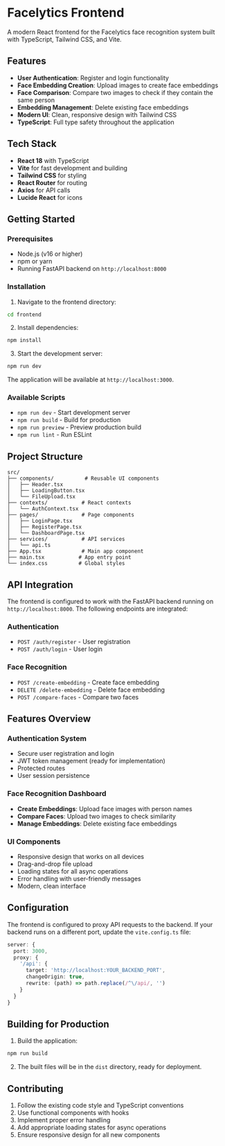 # Facelytics Frontend

A modern React frontend for the Facelytics face recognition system built with TypeScript, Tailwind CSS, and Vite.

## Features

- **User Authentication**: Register and login functionality
- **Face Embedding Creation**: Upload images to create face embeddings
- **Face Comparison**: Compare two images to check if they contain the same person
- **Embedding Management**: Delete existing face embeddings
- **Modern UI**: Clean, responsive design with Tailwind CSS
- **TypeScript**: Full type safety throughout the application

## Tech Stack

- **React 18** with TypeScript
- **Vite** for fast development and building
- **Tailwind CSS** for styling
- **React Router** for routing
- **Axios** for API calls
- **Lucide React** for icons

## Getting Started

### Prerequisites

- Node.js (v16 or higher)
- npm or yarn
- Running FastAPI backend on `http://localhost:8000`

### Installation

1. Navigate to the frontend directory:
```bash
cd frontend
```

2. Install dependencies:
```bash
npm install
```

3. Start the development server:
```bash
npm run dev
```

The application will be available at `http://localhost:3000`.

### Available Scripts

- `npm run dev` - Start development server
- `npm run build` - Build for production
- `npm run preview` - Preview production build
- `npm run lint` - Run ESLint

## Project Structure

```
src/
├── components/          # Reusable UI components
│   ├── Header.tsx
│   ├── LoadingButton.tsx
│   └── FileUpload.tsx
├── contexts/           # React contexts
│   └── AuthContext.tsx
├── pages/              # Page components
│   ├── LoginPage.tsx
│   ├── RegisterPage.tsx
│   └── DashboardPage.tsx
├── services/           # API services
│   └── api.ts
├── App.tsx             # Main app component
├── main.tsx           # App entry point
└── index.css          # Global styles
```

## API Integration

The frontend is configured to work with the FastAPI backend running on `http://localhost:8000`. The following endpoints are integrated:

### Authentication
- `POST /auth/register` - User registration
- `POST /auth/login` - User login

### Face Recognition
- `POST /create-embedding` - Create face embedding
- `DELETE /delete-embedding` - Delete face embedding
- `POST /compare-faces` - Compare two faces

## Features Overview

### Authentication System
- Secure user registration and login
- JWT token management (ready for implementation)
- Protected routes
- User session persistence

### Face Recognition Dashboard
- **Create Embeddings**: Upload face images with person names
- **Compare Faces**: Upload two images to check similarity
- **Manage Embeddings**: Delete existing face embeddings

### UI Components
- Responsive design that works on all devices
- Drag-and-drop file upload
- Loading states for all async operations
- Error handling with user-friendly messages
- Modern, clean interface

## Configuration

The frontend is configured to proxy API requests to the backend. If your backend runs on a different port, update the `vite.config.ts` file:

```typescript
server: {
  port: 3000,
  proxy: {
    '/api': {
      target: 'http://localhost:YOUR_BACKEND_PORT',
      changeOrigin: true,
      rewrite: (path) => path.replace(/^\/api/, '')
    }
  }
}
```

## Building for Production

1. Build the application:
```bash
npm run build
```

2. The built files will be in the `dist` directory, ready for deployment.

## Contributing

1. Follow the existing code style and TypeScript conventions
2. Use functional components with hooks
3. Implement proper error handling
4. Add appropriate loading states for async operations
5. Ensure responsive design for all new components
